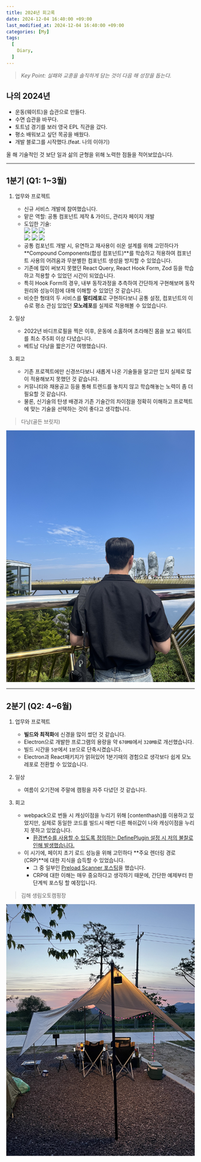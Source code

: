 ```yaml
---
title: 2024년 회고록
date: 2024-12-04 16:40:00 +09:00
last_modified_at: 2024-12-04 16:40:00 +09:00
categories: [My]
tags:
  [
    Diary,
  ]
---
```


>*Key Point: 실패와 교훈을 솔직하게 담는 것이 다음 해 성장을 돕는다.*

## 나의 2024년
- 운동(웨이트)을 습관으로 만들다.
- 수면 습관을 바꾸다.
- 토트넘 경기를 보러 영국 EPL 직관을 갔다.
- 평소 배워보고 싶던 목공을 배웠다.
- 개발 블로그를 시작했다.(feat. 나의 이야기)

올 해 기술적인 것 보단 일과 삶의 균형을 위해 노력한 점들을 적어보았습니다.  

-----

## 1분기 (Q1: 1~3월)
1. 업무와 프로젝트
   - 신규 서비스 개발에 참여했습니다.
   - 맡은 역할: 공통 컴포넌트 제작 & 가이드, 관리자 페이지 개발
   - 도입한 기술:   
       <img src="https://img.shields.io/badge/Next.js-000000?style=for-the-badge&logo=Next.js&logoColor=white">
       <img src="https://img.shields.io/badge/TypeScript-3178C6?style=for-the-badge&logo=TypeScript&logoColor=white">
       <img src="https://img.shields.io/badge/reactquery-FF4154?style=for-the-badge&logo=reactquery&logoColor=white">  
       <img src="https://img.shields.io/badge/reacthookform-EC5990?style=for-the-badge&logo=reacthookform&logoColor=white">
       <img src="https://img.shields.io/badge/jotai-2AB1AC?style=for-the-badge&logo=jotai&logoColor=white">
       <img src="https://img.shields.io/badge/zod-3E67B1?style=for-the-badge&logo=zod&logoColor=white">  
   - 공통 컴포넌트 개발 시, 유연하고 재사용이 쉬운 설계를 위해 고민하다가 **Compound Components(합성 컴포넌트)**를 학습하고 적용하여 컴포넌트 사용의 어려움과 무분별한 컴포넌트 생성을 방지할 수 있었습니다.
   - 기존에 많이 써보지 못했던 React Query, React Hook Form, Zod 등을 학습하고 적용할 수 있었던 시간이 되었습니다.
   - 특히 Hook Form의 경우, 내부 동작과정을 추측하여 간단하게 구현해보며 동작원리와 성능이점에 대해 이해할 수 있었던 것 같습니다.
   - 비슷한 형태의 두 서비스를 **멀티레포**로 구현하다보니 공통 설정, 컴포넌트의 이슈로 평소 관심 있었던 **모노레포**를 실제로 적용해볼 수 있었습니다.

2. 일상
   - 2022년 바디프로필을 찍은 이후, 운동에 소홀하며 초라해진 몸을 보고 웨이트를 최소 주5회 이상 다녔습니다.
   - 베트남 다낭을 짧은기간 여행했습니다.

3. 회고
   - 기존 프로젝트에만 신경쓰다보니 새롭게 나온 기술들을 알고만 있지 실제로 많이 적용해보지 못했던 것 같습니다.
   - 커뮤니티와 채용공고 등을 통해 트렌드를 놓치지 않고 학습해놓는 노력이 좀 더 필요할 것 같습니다.  
   - 물론, 신기술의 탄생 배경과 기존 기술간의 차이점을 정확히 이해하고 프로젝트에 맞는 기술을 선택하는 것이 좋다고 생각합니다.  

> 다낭(골든 브릿지)

![travel.png](/assets/img/posts/2024-12-04/travel.png)

-----

## 2분기 (Q2: 4~6월)
1. 업무와 프로젝트
   - **빌드와 최적화**에 신경을 많이 썼던 것 같습니다.
   - Electron으로 개발한 프로그램의 용량을 약 `670MB`에서 `320MB`로 개선했습니다.
   - 빌드 시간을 `5분`에서 `1분`으로 단축시켰습니다.
   - Electron과 React패키지가 얽혀있어 1분기때의 경험으로 생각보다 쉽게 모노레포로 전환할 수 있었습니다.

2. 일상
   - 여름이 오기전에 주말에 캠핑을 자주 다녔던 것 같습니다.

3. 회고
   - webpack으로 번들 시 캐싱이점을 누리기 위해 [contenthash]를 이용하고 있었지만, 실제로 동일한 코드를 빌드시 매번 다른 해쉬값이 나와 캐싱이점을 누리지 못하고 있었습니다.
     - [환경변수를 사용할 수 있도록 정의하는 DefinePlugin 설정 시 저의 불찰로 인해 발생했습니다.](https://hajeonghun.github.io/posts/Webpack-DefinePlugin-%EC%A3%BC%EC%9D%98%EC%82%AC%ED%95%AD/)
   - 이 시기에, 페이지 초기 로드 성능을 위해 고민하다 **주요 렌더링 경로(CRP)**에 대한 지식을 습득할 수 있었습니다.
     - 그 중 일부인 [Preload Scanner 포스팅](https://hajeonghun.github.io/posts/Preload-Scanner)을 했습니다.
     - CRP에 대한 이해는 매우 중요하다고 생각하기 때문에, 간단한 예제부터 한 단계씩 포스팅 할 예정입니다.  

> 김해 생림오토캠핑장

![camping.png](/assets/img/posts/2024-12-04/camping.png)
